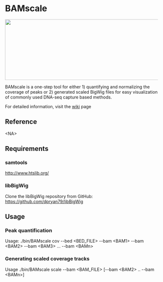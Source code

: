 BAMscale
===

<img src="https://github.com/pongorlorinc/BAMscale/blob/master/doc/images/MAIN.png"  width="600" height="200" />

BAMscale is a one-step tool for either 1) quantifying and normalizing the coverage of peaks or 2) generated scaled BigWig files for easy visualization of commonly used DNA-seq capture based methods.

For detailed information, visit the [wiki](https://github.com/pongorlorinc/BAMscale/wiki) page

## Reference
\<NA\>

## Requirements

### samtools
http://www.htslib.org/

### libBigWig
Clone the libBigWig repository from GitHub: https://github.com/dpryan79/libBigWig

## Usage

### Peak quantification

Usage: ./bin/BAMscale cov --bed \<BED_FILE\> --bam \<BAM1\> --bam \<BAM2\> --bam \<BAM3\> ... --bam \<BAMn\>

### Generating scaled coverage tracks

Usage ./bin/BAMscale scale --bam \<BAM_FILE\> [--bam \<BAM2\> .. --bam \<BAMn\>]

